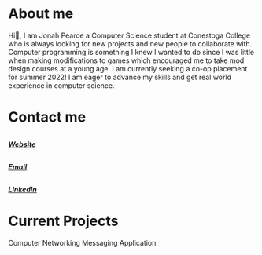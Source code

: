 <h1> About me </h1>

Hi👋,
I am Jonah Pearce a Computer Science student at Conestoga College who is always looking for new projects and new people to collaborate with.
Computer programming is something I knew I wanted to do since I was little when making modifications to games which encouraged me to take mod design courses at a young age.
I am currently seeking a co-op placement for summer 2022! I am eager to advance my skills and get real world experience in computer science.


<h1> Contact me </h1>

## <h5> <a href="https://www.jonahlp.com/">Website</a>
## <h5> <a href="mailto:jpearce1558@conestogac.on.ca">Email</a>
## <h5> <a href="https://www.linkedin.com/in/jonah-pearce-9630251b7/">LinkedIn</a>

  
<h1> Current Projects </h1>
  
Computer Networking Messaging Application
 
  
<!--
**JonahPearce/JonahPearce** is a ✨ _special_ ✨ repository because its `README.md` (this file) appears on your GitHub profile.

Here are some ideas to get you started:

- 🔭 I’m currently working on ...
- 🌱 I’m currently learning ...
- 👯 I’m looking to collaborate on ...
- 🤔 I’m looking for help with ...
- 💬 Ask me about ...
- 📫 How to reach me: ...
- 😄 Pronouns: ...
- ⚡ Fun fact: ...
-->
